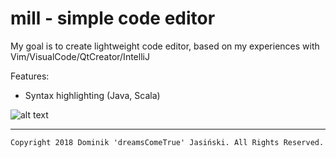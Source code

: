 # mill - simple code editor


My goal is to create lightweight code editor, based on my experiences with Vim/VisualCode/QtCreator/IntelliJ

Features:

* Syntax highlighting (Java, Scala)

![alt text](https://github.com/dreamsComeTrue/mill/blob/master/src/main/resources/sample_app.png "mill")

___
    Copyright 2018 Dominik 'dreamsComeTrue' Jasiński. All Rights Reserved.
